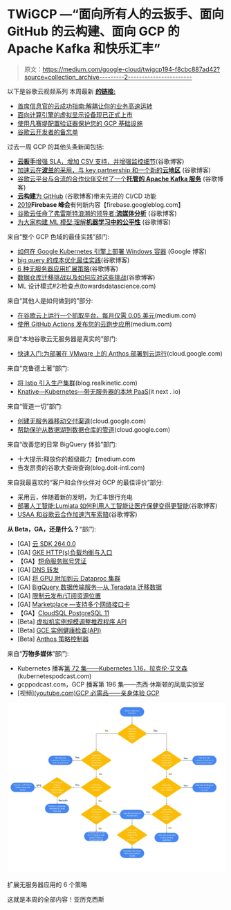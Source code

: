 # TWiGCP —“面向所有人的云扳手、面向 GitHub 的云构建、面向 GCP 的 Apache Kafka 和快乐汇丰”

> 原文：<https://medium.com/google-cloud/twigcp194-f8cbc887ad42?source=collection_archive---------2----------------------->

以下是谷歌云视频系列 本周最新 [**的链接:**](http://gtech.run/ju4em)

*   [首席信息官的云成功指南:解耦让你的业务高速运转](http://gtech.run/kyfyh)
*   [面向计算引擎的虚拟显示设备现已正式上市](http://gtech.run/3chtr)
*   [使用凡赛堤配置验证器保护您的 GCP 基础设施](http://gtech.run/yvcv3)
*   [谷歌云开发者的备忘单](http://gtech.run/zjfn3)

过去一周 GCP 的其他头条新闻包括:

*   [**云扳手**增强 SLA，增加 CSV 支持，并增强监控细节](http://gtech.run/33xld)(谷歌博客)
*   [加速云在**波兰**的采用，与 key partnership 和一个新的**云地区**](http://gtech.run/paejy) (谷歌博客)
*   [谷歌云平台与合流的合作伙伴交付了一个**托管的 Apache Kafka 服务**](http://gtech.run/ay4xg) (谷歌博客)
*   [**云构建**为 GitHub](http://gtech.run/4n5fl) (谷歌博客)带来先进的 CI/CD 功能
*   [2019](http://gtech.run/f7cbv)**Firebase 峰会**有何新内容【firebase.googleblog.com】
*   [谷歌云任命了弗雷斯特浪潮的领导者:**流媒体分析**](http://gtech.run/sy3ef) (谷歌博客)
*   [为大家构建 ML 模型:理解**机器学习中的公平性**](http://gtech.run/xbpld) (谷歌博客)

来自“整个 GCP 色域的最佳实践”部门:

*   [如何在 Google Kubernetes 引擎上部署 Windows 容器](http://gtech.run/u6ry6) (Google 博客)
*   [big query 的成本优化最佳实践](http://gtech.run/k629r)(谷歌博客)
*   [6 种无服务器应用扩展策略](http://gtech.run/u5h3n)(谷歌博客)
*   [数据仓库迁移挑战以及如何应对这些挑战](http://gtech.run/gy4fj)(谷歌博客)
*   ML 设计模式#2:检查点(towardsdatascience.com)

来自“其他人是如何做到的”部分:

*   [在谷歌云上运行一个抓取平台，每月仅需 0.05 美元](http://gtech.run/blh5y)(medium.com)
*   [使用 GitHub Actions 发布您的云跑步应用](http://gtech.run/jc36m)(medium.com)

来自“本地谷歌云无服务器是真实的”部门:

*   [快速入门:为部署在 VMware 上的 Anthos 部署到云运行](http://gtech.run/aywtg)(cloud.google.com)

来自“克鲁德土著”部门:

*   [将 Istio 引入生产集群](http://gtech.run/ehdma)(blog.realkinetic.com)
*   [Knative—Kubernetes—带无服务器的本地 PaaS](http://gtech.run/urx4u)(it next . io)

来自“管道一切”部门:

*   [创建无服务器移动交付渠道](http://gtech.run/l8gry)(cloud.google.com)
*   [帮助保护从数据湖到数据仓库的管道](http://gtech.run/m4t9q)(cloud.google.com)

来自“改善您的日常 BigQuery 体验”部门:

*   十大提示:释放你的超级能力【medium.com 
*   告发昂贵的谷歌大查询查询(blog.doit-intl.com)

来自我最喜欢的“客户和合作伙伴对 GCP 的最佳评价”部分:

*   采用云，伴随着新的发明，为汇丰银行充电
*   [部署人工智能:Lumiata 如何利用人工智能让医疗保健变得更智能](http://gtech.run/g9kh4)(谷歌博客)
*   [USAA 和谷歌云合作加速汽车索赔](http://gtech.run/9zhfm)(谷歌博客)

**从 Beta，GA，还是什么？**“部门:

*   [GA] [云 SDK 264.0.0](http://gtech.run/wfg8w)
*   [GA] [GKE HTTP(s)负载均衡与入口](http://gtech.run/z36z3)
*   【GA】[短命服务账号凭证](http://gtech.run/4hffs)
*   [GA] [DNS 转发](http://gtech.run/vf7fe)
*   [GA] [将 GPU 附加到云 Dataproc 集群](http://gtech.run/6brn2)
*   [GA] [BigQuery 数据传输服务—从 Teradata 迁移数据](http://gtech.run/24nyj)
*   [GA] [限制云发布/订阅资源位置](http://gtech.run/539tl)
*   [GA] [Marketplace —支持多个网络接口卡](http://gtech.run/sv4a5)
*   【GA】[CloudSQL PostgreSQL 11](http://gtech.run/3zm5f)
*   [Beta] [虚拟机实例规模调整推荐程序 API](http://gtech.run/zq6sw)
*   [Beta] [GCE 实例健康检查(API)](http://gtech.run/vqqeq)
*   [Beta] [Anthos 策略控制器](http://gtech.run/p46uw)

来自“**万物多媒体**”部门:

*   Kubernetes 播客[第 72 集——Kubernetes 1.16，拉克伦·艾文森](http://gtech.run/vjzdb)(kubernetespodcast.com)
*   gcppodcast.com，GCP 播客第 196 集——杰西·休斯顿的凤凰实验室
*   [视频][(youtube.com)GCP 必需品——亲身体验 GCP](http://gtech.run/ws25e)

[![](img/bc2e48a2ac27ccdfc8b3670186a4a6f4.png)](http://gtech.run/u5h3n)

扩展无服务器应用的 6 个策略

这就是本周的全部内容！亚历克西斯